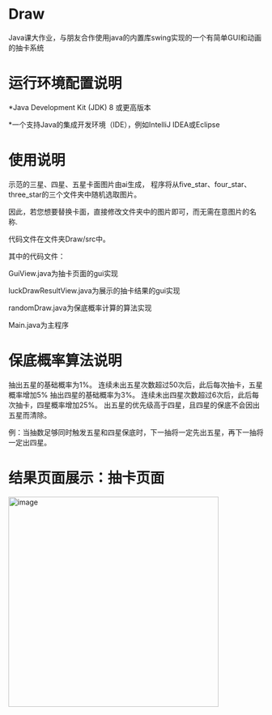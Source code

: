 # Draw
Java课大作业，与朋友合作使用java的内置库swing实现的一个有简单GUI和动画的抽卡系统

# 运行环境配置说明
*Java Development Kit (JDK) 8 或更高版本

*一个支持Java的集成开发环境（IDE），例如IntelliJ IDEA或Eclipse

# 使用说明
示范的三星、四星、五星卡面图片由ai生成，
程序将从five_star、four_star、three_star的三个文件夹中随机选取图片。

因此，若您想要替换卡面，直接修改文件夹中的图片即可，而无需在意图片的名称.

代码文件在文件夹Draw/src中。

其中的代码文件：

GuiView.java为抽卡页面的gui实现

luckDrawResultView.java为展示的抽卡结果的gui实现

randomDraw.java为保底概率计算的算法实现

Main.java为主程序


# 保底概率算法说明
抽出五星的基础概率为1%。
连续未出五星次数超过50次后，此后每次抽卡，五星概率增加5%
抽出四星的基础概率为3%。
连续未出四星次数超过6次后，此后每次抽卡，四星概率增加25%。
出五星的优先级高于四星，且四星的保底不会因出五星而清除。

例：当抽数足够同时触发五星和四星保底时，下一抽将一定先出五星，再下一抽将一定出四星。

# 结果页面展示：抽卡页面
<img width="415" alt="image" src="https://github.com/LiJinHao999/Draw/assets/125203402/bdd151e5-07d5-4acf-bcc3-b91246c2ee39">


